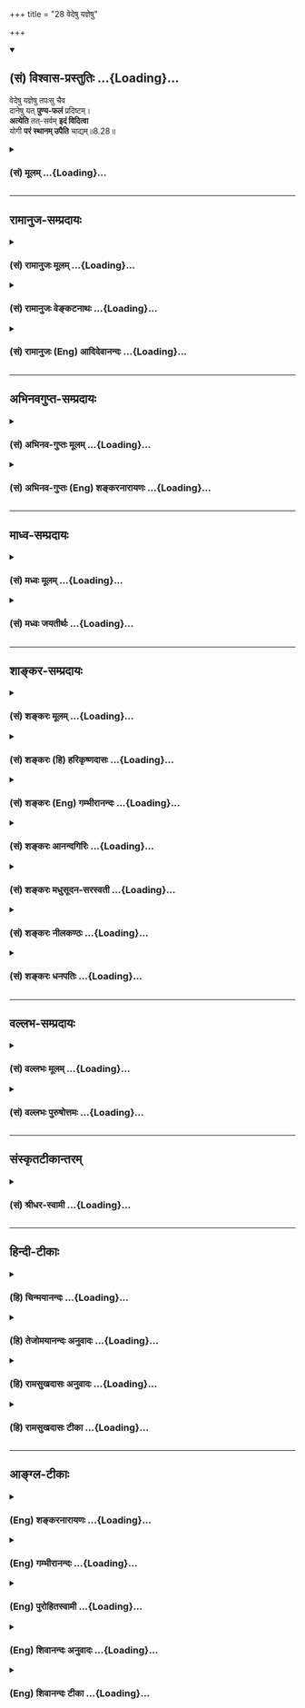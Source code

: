 +++
title = "28 वेदेषु यज्ञेषु"

+++
<div class="js_include" newlevelforh1="2" title="(सं) विश्वास-प्रस्तुतिः" unfilled url="/mahAbhAratam/vyAsaH/shlokashaH/06-bhIShma-parva/03-bhagavad-gItA-parva/saMskRtam/vishvAsa-prastutiH/08_axara-para-brahma-yo/28_vedeShu_yajneShu.md">
<details open><summary><h2>(सं) विश्वास-प्रस्तुतिः ...{Loading}...</h2></summary>

वेदेषु यज्ञेषु तपःसु चैव  
दानेषु यत् **पुण्य-फलं** प्रदिष्टम्।  
**अत्येति** तत्-सर्वम् **इदं विदित्वा**  
योगी **परं स्थानम् उपैति** चाद्यम्॥8.28॥
</details>
</div>
<div class="js_include collapsed" newlevelforh1="3" title="(सं) मूलम्" unfilled url="/mahAbhAratam/vyAsaH/shlokashaH/06-bhIShma-parva/03-bhagavad-gItA-parva/saMskRtam/mUlam/08_axara-para-brahma-yo/28_vedeShu_yajneShu.md">
<details><summary><h3>(सं) मूलम् ...{Loading}...</h3></summary>

वेदेषु यज्ञेषु तपःसु चैव  
दानेषु यत्पुण्यफलं प्रदिष्टम्।  
अत्येति तत्सर्वमिदं विदित्वा  
योगी परं स्थानमुपैति चाद्यम्।।8.28।।
</details>
</div>


_________________
## रामानुज-सम्प्रदायः
<div class="js_include collapsed" newlevelforh1="3" title="(सं) रामानुजः मूलम्" unfilled url="/mahAbhAratam/vyAsaH/shlokashaH/06-bhIShma-parva/03-bhagavad-gItA-parva/saMskRtam/rAmAnujaH/mUlam/08_axara-para-brahma-yo/28_vedeShu_yajneShu.md">
<details><summary><h3>(सं) रामानुजः मूलम् ...{Loading}...</h3></summary>

।।8.28।। ऋग्यजुःसामाथर्वरूपवेदाभ्यासयज्ञतपोदानप्रभृतिषु सर्वेषु पुण्येषु
**यत् फलं** निर्दिष्टम् **इदम्** अध्यायद्वयोदितं भगवन्माहात्म्यं
**विदित्वा तत् सर्वम् अत्येति** एतद्वेदनसुखातिरेकेण तत् सर्वं तृणवत्
मन्यते। **योगी** ज्ञानी **च** भूत्वा ज्ञानिनः प्राप्यम् **परम् आद्यं
स्थानम् उपैति। ,**

</details>
</div>
<div class="js_include collapsed" newlevelforh1="3" title="(सं) रामानुजः वेङ्कटनाथः" unfilled url="/mahAbhAratam/vyAsaH/shlokashaH/06-bhIShma-parva/03-bhagavad-gItA-parva/saMskRtam/rAmAnujaH/venkaTanAthaH/08_axara-para-brahma-yo/28_vedeShu_yajneShu.md">
<details><summary><h3>(सं) रामानुजः वेङ्कटनाथः ...{Loading}...</h3></summary>

  
  
।।8.28।। इदं विदित्वा इति सामान्यतो
निर्देशादविशेषाच्चैकप्रकरणभूताध्यायद्वयार्थो गृह्यत इत्यभिप्रायेणाह --
अथेति। वेदेषु इत्यपि यज्ञादिवत्फलकारणतयोपादानम् न तु प्रतिपादकतया तदा
यज्ञादिफलव्यतिरिक्तविषयतया सङ्कोचनीयत्वापातात्। वेदाभ्यासस्य च
दुरितक्षयादिफलप्रदत्वं श्रुत्यादिसिद्धम्। यज्ञादिफलानां
प्रतिपादकतयोपादाने च प्रस्तुताध्यायद्वयार्थस्यापि वेदार्थत्वात्ततोऽपि
सङ्कोचः स्यात्। तदेतत्सर्वमभिप्रेत्य -- वेदाभ्यासेत्युक्तम्। दाने च इति
चकारस्यानुक्तसमुच्चायकत्वप्रदर्शनायप्रभृतिशब्दः। पुण्यफलम् इत्यत्र
पुण्यशब्देन फलविशेषणतया यज्ञादीनामेव सामान्यतो निर्देशः फलस्य
श्लाघ्यताप्रदर्शनार्थ इत्यभिप्रायेण
यज्ञादिविशेष्यतयापुण्येष्वित्युक्तम्। अध्यायद्वयोदितं भगवन्माहात्म्यमिति
-- सप्तमारम्भे हि भगवन्माहात्म्यं प्रक्रान्तम्
तदनुबन्धादन्यत्सर्वमुक्तमिति भावः। परं स्थानमुपैति इति
योगानुष्ठानसाध्यस्य साक्षात्फलस्य पृथगुच्यमानत्वात्तद्विषयत्वे
पौनरुक्त्यादधिकपुण्यफलप्राप्तिविवक्षायां लक्षितलक्षणापातात्।
संसारनिवृत्तिमात्रपरत्वेऽपि पुण्यफलशब्देन पापफलस्यापि
लक्षयितव्यत्वात्तत्सर्वमत्येति इत्येतत्तद्विवेकमूलविरक्त्यभिप्रायम्।
अतिशयितफलवेदनं हिमनःप्रीतिरनायासात् इत्यादिन्यायेन
फलान्तरवैतृष्ण्यहेतुरित्यभिप्रायेणाह -- एतद्वेदनेति।
भगवन्माहात्म्यज्ञानस्य परस्थानप्राप्तिहेतुत्वे
प्रागुक्तज्ञानविशेषरूपद्वारप्रदर्शनंयोगी इत्यनेन क्रियत इत्यभिप्रायेण --
ज्ञानी च भूत्वेत्युक्तम्। परत्वं देशकालयोगादिभिः आदित्यवर्णं तमसः
परस्तात् \[यजुस्सं.31।18श्वे.उ.3।8\] तदक्षरे परमे व्योमन्
\[तै.ना.6।1।2\]दिव्यं स्थानमजरं चाप्रमेयम् \[म.भा.15।5।27\]एते वै
निरयास्तात स्थानस्य परमात्मनः \[म.भा.12।196।31\] इत्यादेः।
आद्यमनादिमित्यर्थः। आदौ भवं कारणं ब्रह्म इति \[शां.भा.\] परोक्तं तु
स्थानशब्दवैघट्यादयुक्तम्। इति कवितार्किकसिंहस्य सर्वतन्त्रस्वतन्त्रस्य
श्रीमद्वेङ्कटनाथस्य वेदान्ताचार्यस्य कृतिषु श्रीमद्गीताभाष्यटीकायां
तात्पर्यचन्द्रिकायामष्टमोऽध्यायः।।8।।

</details>
</div>
<div class="js_include collapsed" newlevelforh1="3" title="(सं) रामानुजः (Eng) आदिदेवानन्दः" unfilled url="/mahAbhAratam/vyAsaH/shlokashaH/06-bhIShma-parva/03-bhagavad-gItA-parva/saMskRtam/rAmAnujaH/english/AdidevAnandaH/08_axara-para-brahma-yo/28_vedeShu_yajneShu.md">
<details><summary><h3>(सं) रामानुजः (Eng) आदिदेवानन्दः ...{Loading}...</h3></summary>

8.28 Whatever fruit is said to accrue for meritorious actions in the form of the regular study of the Vedas Rg, Yajus, Saman and Atharvan as also for the performance of sacrifices, austerities, gifts - all these does not transcend on knowing this, namely the greatness of the Lord as taught in the two chapters (7 and 8). By immense joy arising from the knowledge of this, he regards all these results as negligible as straw.
Be being a Yogin, viz., a Jnanin, he reaches the supreme, primal abode which is without beginning and is attainable by such a Jnanin.

</details>
</div>


_________________
## अभिनवगुप्त-सम्प्रदायः
<div class="js_include collapsed" newlevelforh1="3" title="(सं) अभिनव-गुप्तः मूलम्" unfilled url="/mahAbhAratam/vyAsaH/shlokashaH/06-bhIShma-parva/03-bhagavad-gItA-parva/saMskRtam/abhinava-guptaH/mUlam/08_axara-para-brahma-yo/28_vedeShu_yajneShu.md">
<details><summary><h3>(सं) अभिनव-गुप्तः मूलम् ...{Loading}...</h3></summary>

।।8.28।। वेदेष्विति। अत्येति अभिभवति सर्वकर्मसंस्काराणां भगवत्स्मृत्या
विफलीकरणात्। सर्वकर्मपरिक्षये च असौ सुखेनैव विन्दति परं शिवमिति।  
  

</details>
</div>
<div class="js_include collapsed" newlevelforh1="3" title="(सं) अभिनव-गुप्तः (Eng) शङ्करनारायणः" unfilled url="/mahAbhAratam/vyAsaH/shlokashaH/06-bhIShma-parva/03-bhagavad-gItA-parva/saMskRtam/abhinava-guptaH/english/shankaranArAyaNaH/08_axara-para-brahma-yo/28_vedeShu_yajneShu.md">
<details><summary><h3>(सं) अभिनव-गुप्तः (Eng) शङ्करनारायणः ...{Loading}...</h3></summary>

8.28 Vedesu etc. He goes beyond : he humiliates, because he, by his
\[constant\] remembrance of the Bhagavat, neutralizes all the mental
impression of all the activities. When all the actions (their mental
impressions) are destroyed, he easily attains the Supreme Siva.

</details>
</div>


_________________
## माध्व-सम्प्रदायः
<div class="js_include collapsed" newlevelforh1="3" title="(सं) मध्वः मूलम्" unfilled url="/mahAbhAratam/vyAsaH/shlokashaH/06-bhIShma-parva/03-bhagavad-gItA-parva/saMskRtam/madhvaH/mUlam/08_axara-para-brahma-yo/28_vedeShu_yajneShu.md">
<details><summary><h3>(सं) मध्वः मूलम् ...{Loading}...</h3></summary>

।।8.28।। Sri Madhvacharya did not comment on this sloka.

</details>
</div>
<div class="js_include collapsed" newlevelforh1="3" title="(सं) मध्वः जयतीर्थः" unfilled url="/mahAbhAratam/vyAsaH/shlokashaH/06-bhIShma-parva/03-bhagavad-gItA-parva/saMskRtam/madhvaH/jayatIrthaH/08_axara-para-brahma-yo/28_vedeShu_yajneShu.md">
<details><summary><h3>(सं) मध्वः जयतीर्थः ...{Loading}...</h3></summary>

।।8.28।। Sri Jayatirtha did not comment on this sloka.  
  

</details>
</div>


_________________
## शाङ्कर-सम्प्रदायः
<div class="js_include collapsed" newlevelforh1="3" title="(सं) शङ्करः मूलम्" unfilled url="/mahAbhAratam/vyAsaH/shlokashaH/06-bhIShma-parva/03-bhagavad-gItA-parva/saMskRtam/shankaraH/mUlam/08_axara-para-brahma-yo/28_vedeShu_yajneShu.md">
<details><summary><h3>(सं) शङ्करः मूलम् ...{Loading}...</h3></summary>

।।8.28।। --,**वेदेषु** सम्यगधीतेषु **यज्ञेषु** च साद्गुण्येन अनुष्ठितेषु
**तपःसु** च सुतप्तेषु **दानेषु** च सम्यग्दत्तेषु **यद्** एतेषु यत्
**पुण्यफलं प्रदिष्टं** शास्त्रेण **अत्येति** अतीत्य गच्छति **तत् सर्वं**
फलजातम् **इदं विदित्वा** सप्तप्रश्ननिर्णयद्वारेण उक्तम् अर्थं सम्यक्
अवधार्य अनुष्ठाय **योगी परम्** उत्कृष्टम् ऐश्वरं **स्थानम् उपैति** च
प्रतिपद्यते **आद्यम्** आदौ भवम् कारणं ब्रह्म इत्यर्थः।। इति
श्रीमत्परमहंसपरिव्राजकाचार्यस्य
श्रीगोविन्दभगवत्पूज्यपादशिष्यस्य,श्रीमच्छंकरभगवतः कृतौ
श्रीमद्भगवद्गीताभाष्ये  
  
अष्टमोऽध्यायः।।  
  

</details>
</div>
<div class="js_include collapsed" newlevelforh1="3" title="(सं) शङ्करः (हि) हरिकृष्णदासः" unfilled url="/mahAbhAratam/vyAsaH/shlokashaH/06-bhIShma-parva/03-bhagavad-gItA-parva/saMskRtam/shankaraH/hindI/harikRShNadAsaH/08_axara-para-brahma-yo/28_vedeShu_yajneShu.md">
<details><summary><h3>(सं) शङ्करः (हि) हरिकृष्णदासः ...{Loading}...</h3></summary>

।।8.28।। योगका माहात्म्य सुन --, इनको जानकर अर्थात् इन सात प्रश्नोंके
निर्णयद्वारा कहे हुए रहस्यको यथार्थ समझकर और उसका अनुष्ठान करके योगी
पुरुष भलीभाँति पढ़े हुए वेद श्रेष्ठ गुणोंसहित सम्पादन किये हुए यज्ञ भली
प्रकार किये हुए तप और यथार्थ पात्रको दिये हुए दान इन सबका शास्त्रोंने जो
पुण्यफल बतलाया है उस सबको अतिक्रम कर जाता है और आदिमें होनेवाले सबके
कारणरूप परम श्रेष्ठ ऐश्वरपदको अर्थात् ब्रह्मको पा लेता है।

</details>
</div>
<div class="js_include collapsed" newlevelforh1="3" title="(सं) शङ्करः (Eng) गम्भीरानन्दः" unfilled url="/mahAbhAratam/vyAsaH/shlokashaH/06-bhIShma-parva/03-bhagavad-gItA-parva/saMskRtam/shankaraH/english/gambhIrAnandaH/08_axara-para-brahma-yo/28_vedeShu_yajneShu.md">
<details><summary><h3>(सं) शङ्करः (Eng) गम्भीरानन्दः ...{Loading}...</h3></summary>

8.28 Viditva, having known; idam, this-having fully ascertained and
practised what was spoken in the course of determining the answers to
the seven estions (put by Arjuna in verse 1 and 2); the yogi atyeti,
transcends, goes beyond; tat sarvam, all those; punya-phalam, results of
righteous deeds, aggregate of rewards; yat, that are; pradistam,
declared by the scriptures; with regard to these,viz vedesu, with regard
to teh Vedas which have been properly \[Sitting facing eastward after
having washed one's hands, face, etc.\] studied; yajnesu, with regard to
sacrifices performed together with their accessories; tapahsu, with
regard to austerities practised correctly \[With concentrated mind,
intellect, etc.\]; ca eva, and also; danesu, with regard to charities
rightly \[Taking into consideration place, time and fitness of the
recipient.\] given; and upaiti, he reaches; the param, supreme; sthanam,
State of God; adyam, which is primordial, the Cause that existed in the
beginning, i.e. Brahman.

</details>
</div>
<div class="js_include collapsed" newlevelforh1="3" title="(सं) शङ्करः आनन्दगिरिः" unfilled url="/mahAbhAratam/vyAsaH/shlokashaH/06-bhIShma-parva/03-bhagavad-gItA-parva/saMskRtam/shankaraH/AnandagiriH/08_axara-para-brahma-yo/28_vedeShu_yajneShu.md">
<details><summary><h3>(सं) शङ्करः आनन्दगिरिः ...{Loading}...</h3></summary>

।।8.28।। श्रद्धाविवृद्ध्यर्थं योगं स्तौति -- **शृण्विति।**
पवित्रपाणित्वप्राङ्मुखत्वादिसाहित्यमध्ययनस्य सम्यक्त्वम्।
अङ्गोपाङ्गोपेतत्वमनुष्ठानस्य साद्गुण्यम्। तपसां सुतप्तत्वं
मनोबुद्ध्याद्यैकाग्र्यपूर्वकत्वम्। दानस्य च सम्यक्त्वं
देशकालपात्रानुगुणत्वम्। इदं विदित्वेत्यत्रेदंशब्दार्थमेव स्फुटयति --
**सप्तेति।** यद्यपिकिं तद्ब्रह्म इत्यादौअधियज्ञः कथं कोऽत्र इत्यत्र
प्रश्नद्वयं प्रतिभासानुसारेण कैश्चिदुक्तं तथापि प्रतिवचनालोचनायां
द्वित्वप्रतीत्यभावात्प्रकारभेदविवक्षया चशब्दद्वयस्य प्रतिनियतत्वान्न
सप्तेति विरुध्यते। न चेदं वेदनमापातिकं किंत्वनुष्ठानपर्यन्तमित्याह --
**सम्यगिति।** प्रकृतो ध्याननिष्ठो योगीत्युच्यते। ऐश्वर्यं विष्णोः परमं
पदं तदेव तिष्ठत्यस्मिन्नशेषमिति स्थानं
योगानुष्ठानादशेषफलातिशायिमोक्षलक्षणं फलं क्रमेण लब्धुं शक्यमिति भावः।
तदनेन सप्तप्रश्नप्रतिवचनेन योगमार्गं दर्शयता ध्येयत्वेन तत्पदार्थो
व्याख्यातः। इति
श्रीमत्परमहंसपरिव्राजकाचार्यश्रीमच्छुद्धानन्दपूज्यपादशिष्यानन्दगिरिकृत0  
  
अष्टमोऽध्यायः।।8।।  
  

</details>
</div>
<div class="js_include collapsed" newlevelforh1="3" title="(सं) शङ्करः मधुसूदन-सरस्वती" unfilled url="/mahAbhAratam/vyAsaH/shlokashaH/06-bhIShma-parva/03-bhagavad-gItA-parva/saMskRtam/shankaraH/madhusUdana-sarasvatI/08_axara-para-brahma-yo/28_vedeShu_yajneShu.md">
<details><summary><h3>(सं) शङ्करः मधुसूदन-सरस्वती ...{Loading}...</h3></summary>

।।8.28।। पुनः श्रद्धावृद्ध्यर्थं योगं स्तौति -- वेदेषु
दर्भपवित्रपाणित्वप्राङ्मुखत्वगुर्वधीनत्वादिभिः सम्यगधीतेषु
यज्ञेष्वङगोपाङ्गसाहित्येन श्रद्धया सम्यगनुष्ठितेषु तपस्सु शास्त्रोक्तेषु
मनोबुद्ध्याद्यैकाग्र्येण श्रद्धया सुतप्तेषु दानेषु तुलापुरुषादिषु देशे
काले पात्रे च श्रद्धया सम्यग्दत्तेषु यत्पुण्यफलं पुण्यस्य धर्मस्य फलं
स्वर्गस्वाराज्यादि प्रदिष्टं शास्त्रेण अत्येत्यतिक्रामति तत्सर्वं इदं
पूर्वोक्तसप्तप्रश्ननिरूपणद्वारेणोक्तं विदित्वा
सम्यगनुष्ठानपर्यन्तमवधार्यानुष्ठाय च योगी ध्याननिष्ठः न केवलं
तदतिक्रामति परं सर्वोत्कृष्टमैश्वरं स्थानमाद्यं सर्वकारणं उपैति च
प्रतिपद्यते च। सर्वकारणं ब्रह्मैव प्राप्नोतीत्यर्थः। तदनेनाध्यायेन
ध्येयत्वेन तत्पदार्थो व्याख्यातः।

</details>
</div>
<div class="js_include collapsed" newlevelforh1="3" title="(सं) शङ्करः नीलकण्ठः" unfilled url="/mahAbhAratam/vyAsaH/shlokashaH/06-bhIShma-parva/03-bhagavad-gItA-parva/saMskRtam/shankaraH/nIlakaNThaH/08_axara-para-brahma-yo/28_vedeShu_yajneShu.md">
<details><summary><h3>(सं) शङ्करः नीलकण्ठः ...{Loading}...</h3></summary>

।।8.28।। पुनः श्रद्धाभिवृद्धये योगं स्तौति -- **वेदेष्विति।** वेदेषु
सम्यगधीतेषु यज्ञेषु तपःसु च सम्यगनुष्ठितेषु दानेषु च सम्यग्दत्तेषु
यत्पुण्यं तत्फलं चेति पुण्यफलं सर्वेषु समुच्चितेषु यत्प्रदिष्टं
शास्त्रेषु तत्सर्वं योगी अत्येत्यतिक्रामति कार्यब्रह्मलोकं
प्राप्नोतीत्यर्थः। किंकृत्वा इदं पूर्वोक्तमुपासनं विदित्वा
ज्ञात्वानुष्ठाय च। ततश्च किमित्यत आह -- यत्स्थानं निर्विशेषं ब्रह्मोपैति
प्राप्नोति च क्रमेणेत्यर्थः। आद्यं न तु केनचिन्निर्भितम्। ,तदनेनाध्यायेन
ध्येयस्तत्पदार्थो व्याख्यातः। अग्रिमेऽध्याये ज्ञेयं ब्रह्म
व्याख्यास्यति।

</details>
</div>
<div class="js_include collapsed" newlevelforh1="3" title="(सं) शङ्करः धनपतिः" unfilled url="/mahAbhAratam/vyAsaH/shlokashaH/06-bhIShma-parva/03-bhagavad-gItA-parva/saMskRtam/shankaraH/dhanapatiH/08_axara-para-brahma-yo/28_vedeShu_yajneShu.md">
<details><summary><h3>(सं) शङ्करः धनपतिः ...{Loading}...</h3></summary>

।।8.28।। श्रद्धाविवृद्य्धर्थै योगस्य माहात्म्यं श्रावयति। वेदेषु
सम्यगधीतेषु। अध्ययनस्य सम्यवक्त्वं च
पवित्रपाणित्वप्राङ्युरवत्वगर्वधीनत्वब्रह्मचर्यपालनत्वादिसाहित्यम्
यज्ञेषु श्रद्धयाङोपाङ्गसाहि तपस्सु शास्त्रेक्तेषु
मनोबुद्य्धाद्यैकाग्र्येण श्रद्धया सुप्तप्तेषु दानेषु तुलापुरुषादिषु देशे
काले पात्रे च श्रद्धया सभ्यग्दत्तेषु यत्पुण्यफलं पुण्यस्य धर्मस्य फलं
स्वर्गस्वाराज्यादि प्रदिष्टं शास्त्रेण अतेयत्यतिक्रामति तत्सर्वं इदं
पूर्वोक्तसप्तप्रश्ननिरुपणद्वारेणोक्तं विदित्वा
सभ्यगनुष्ठानपर्यन्तमवधार्यानुष्ठानाय च योगी ध्याननिष्ठः न केवलं
तदतिक्रामति परं सर्वोत्कृष्टमैश्वरं स्थानमाद्यं सर्वकारणं उपैति च
प्रतिपद्यते च। सर्वकारणं ब्रह्मैव प्राप्नोतीत्यर्थः। तदनेनाध्यायेन
ध्येत्वेन तत्पादार्थो व्याख्यातः। इति
श्रीमत्परहंसपरिव्राजकाचार्यश्राविश्वेश्वरसलस्वतीपादशिष्यमधुसूदनसरस्वतीविरतचितायां
श्रीभगवद्गीतागूढार्थदीपिकायां अक्षरपरब्रह्मयोगो नाम अष्ठमोऽध्यायः।।8।।  
  

</details>
</div>


_________________
## वल्लभ-सम्प्रदायः
<div class="js_include collapsed" newlevelforh1="3" title="(सं) वल्लभः मूलम्" unfilled url="/mahAbhAratam/vyAsaH/shlokashaH/06-bhIShma-parva/03-bhagavad-gItA-parva/saMskRtam/vallabhaH/mUlam/08_axara-para-brahma-yo/28_vedeShu_yajneShu.md">
<details><summary><h3>(सं) वल्लभः मूलम् ...{Loading}...</h3></summary>

।।8.28।। एवं मनस्समाधानार्थं वैराग्यार्थं महापुरुषचिन्तनयोग उक्तः
तत्फलमाह -- वेदेष्विति। सर्ववेदादिषु यत्पुण्यफलं प्रदिष्टमैहिकमथ
पारलौकिकं अन्नाद्यपशुपुत्रस्वाराज्यादिरूपं तदप्यत्येति। तत्र वैराग्ये
जाते तदतिक्राम्यति न पुनर्वाञ्छति योगी तत्सर्वमिदं अष्टमाध्याये
अष्टप्रश्नार्थनिर्णयेनोक्तं सत्वं विदित्वा विज्ञाय परमुत्कृष्टमाद्यं
जगन्मूलभूतं स्थानं भगवद्धाम प्राप्नोति। चतुर्विधानां भगवद्योगिनां
तत्पृथक् फलम्। यथाधिकारमत्रोक्तं भगवद्योगवेदिना।।1।।

</details>
</div>
<div class="js_include collapsed" newlevelforh1="3" title="(सं) वल्लभः पुरुषोत्तमः" unfilled url="/mahAbhAratam/vyAsaH/shlokashaH/06-bhIShma-parva/03-bhagavad-gItA-parva/saMskRtam/vallabhaH/puruShottamaH/08_axara-para-brahma-yo/28_vedeShu_yajneShu.md">
<details><summary><h3>(सं) वल्लभः पुरुषोत्तमः ...{Loading}...</h3></summary>

  
  
।।8.28।। एवमष्टप्रश्नोत्तरमुक्त्वैतज्ज्ञानयुक्तयोगिनः
सर्वकालप्राप्तिमुक्त्वोपसंहरति -- वेदेष्विति। वेदेषु अध्ययनादिभिः
यज्ञेषु यज्ञानुष्ठानादिभिः तपस्सु परमसन्तापेन क्लेशसहनादिभिः दानेषु
तुलापुरुषादिभिर्यत्पुण्यफलं प्रदिष्टम् उक्तमिति यावत् तत्सर्वं फलमिदं
समस्ताध्यायार्थं विदित्वा अभ्येति प्राप्नोति ततोऽधिकमपि योगी
मद्योगयुक्तः सन् परं मत्सेवारूपं आद्यं सकलकारणरूपं मच्चरणात्मकम्
(स्थानं) उपैति मत्समीपे प्राप्नोतीति भावः।  
  
भक्तैः शुद्धात्मभक्त्यैव संयोगः पुरुषोत्तमे। प्राप्यते कृष्णदेवेन
तदुक्तमिह चाष्टमे।।1।। महापुरुषसंयोगो जीवानां तु यथा भवेत्। कृपया
कृष्णदेवेन पार्थायोक्तं तदष्टमे।।2।।  
  
इति श्रीभगवद्गीतामृततरङ्गिण्यामष्टमोऽध्यायः।।8।।

</details>
</div>


_________________
## संस्कृतटीकान्तरम्
<div class="js_include collapsed" newlevelforh1="3" title="(सं) श्रीधर-स्वामी" unfilled url="/mahAbhAratam/vyAsaH/shlokashaH/06-bhIShma-parva/03-bhagavad-gItA-parva/saMskRtam/shrIdhara-svAmI/08_axara-para-brahma-yo/28_vedeShu_yajneShu.md">
<details><summary><h3>(सं) श्रीधर-स्वामी ...{Loading}...</h3></summary>

।।8.28।। अध्यायार्थमष्टप्रश्नार्थनिर्णयं सफलमुपसंहरति **-- वेदेष्विति।**
वेदेष्वध्ययनादिभिः यज्ञेष्वनुष्ठानादिभिः तपःसु कायशोषणादिभिः दानेषु
सत्पात्रार्पणादिभिः यत्पुण्यफलमुपदिष्टं शास्त्रेषु तत्सर्वमत्येति ततोऽपि
श्रेष्ठं योगैश्वर्यं प्राप्नोति। किं कृत्वा।
इदमष्टप्रश्नार्थनिर्णयेनोक्तं तत्त्वं विदित्वा ततश्च योगी ज्ञानी भूत्वा
परमुत्कृष्टमाद्यं जगन्मूलभूतस्थानं विष्णोः परमं पदं प्राप्नोति।

</details>
</div>


_________________
## हिन्दी-टीकाः
<div class="js_include collapsed" newlevelforh1="3" title="(हि) चिन्मयानन्दः" unfilled url="/mahAbhAratam/vyAsaH/shlokashaH/06-bhIShma-parva/03-bhagavad-gItA-parva/hindI/chinmayAnandaH/08_axara-para-brahma-yo/28_vedeShu_yajneShu.md">
<details><summary><h3>(हि) चिन्मयानन्दः ...{Loading}...</h3></summary>

।।8.28।। यहाँ भगवान् श्रीकृष्ण इस पर बल देते हैं कि जिस पुरुष में कुछ
मात्रा में भी योग्यता है उसको ध्यान का अभ्यास करना चाहिए क्योंकि
शास्त्रों में वेदाध्ययन यज्ञ तप और दान को करने में जो पुण्य फल कहा गया
है उस फल को योगी प्राप्त करता है। इतना ही नहीं भगवान् विशेष रूप से बल
देकर कहते हैं कि योगी उन फलों का उल्लंघन कर जाता है अर्थात् सर्वोच्च फल
को प्राप्त होता है। ध्यानाभ्यास द्वारा व्यक्तित्व का संगठन उपर्युक्त
यज्ञादि साधनों की अपेक्षा लक्षगुना अधिक सरलता एवं शीघ्रता से हो सकता है
किन्तु यहाँ यह मानकर चलते हैं कि ध्यान के साधक में आवश्यक मात्रा में
विवेक और वैराग्य दोनों ही हैं। सतत नियमपूर्वक ध्यान करने से इनका भी
विकास हो सकता है। इस प्रकार जब योगी ध्यान साधना से निष्काम कर्म एवं
उपासना का फल प्राप्त करता है और ध्यान की निरन्तरता बनाये रखता है तो वह
सफलता के उच्चतर शिखर की ओर अग्रसर होता हुआ अन्त में इस आद्य अक्षर पुरुष
स्वरूप मेरे परम धाम को प्राप्त होकर पुनः संसार को नहीं
लौटता। conclusionँ़ तत्सदिति श्रीमद्भगवद्गीतासूपनिषत्सु ब्रह्मविद्यायां
योगशास्त्रे  
  
श्रीकृष्णार्जुनसंवादे अक्षरब्रह्मयोगो नाम अष्टमोऽध्याय।। इस प्रकार
श्रीकृष्णार्जुनसंवाद के रूप में ब्रह्मविद्या और योगशास्त्र स्वरूप
श्रीमद्भगवद्गीतोपनिषद् का अक्षरब्रह्मयोग नामक आठवां अध्याय समाप्त होता
है। अक्षरब्रह्मयोग का अर्थ है अक्षरब्रह्म की प्राप्ति का मार्ग । इस
अध्याय के प्रारम्भ में अर्जुन द्वारा किये गये प्रश्नों का उत्तर देने के
पश्चात् अपनी दिव्य प्रेरणा से प्रेरित होकर भगवान् श्रीकृष्ण ने प्रयाणकाल
में परम पुरुष का स्मरण करने वालों को अनन्त की प्राप्ति कैसे होती है इसका
वर्णन किया है और अर्जुन को ईश्वर स्मरण करते हुए जीवनसंघर्षों की
चुनौतियों का कुशलता से सामना करने का उपदेश दिया है।

</details>
</div>
<div class="js_include collapsed" newlevelforh1="3" title="(हि) तेजोमयानन्दः अनुवादः" unfilled url="/mahAbhAratam/vyAsaH/shlokashaH/06-bhIShma-parva/03-bhagavad-gItA-parva/hindI/tejomayAnandaH/anuvAdaH/08_axara-para-brahma-yo/28_vedeShu_yajneShu.md">
<details><summary><h3>(हि) तेजोमयानन्दः अनुवादः ...{Loading}...</h3></summary>

।।8.28।। योगी पुरुष यह सब (दोनों मार्गों के तत्त्व को) जानकर वेदाध्ययन,
यज्ञ, तप और दान करने में जो पुण्य फल कहा गया है, उस सबका उल्लंघन कर जाता
है और आद्य (सनातन), परम स्थान को प्राप्त होता है।।

</details>
</div>
<div class="js_include collapsed" newlevelforh1="3" title="(हि) रामसुखदासः अनुवादः" unfilled url="/mahAbhAratam/vyAsaH/shlokashaH/06-bhIShma-parva/03-bhagavad-gItA-parva/hindI/rAmasukhadAsaH/anuvAdaH/08_axara-para-brahma-yo/28_vedeShu_yajneShu.md">
<details><summary><h3>(हि) रामसुखदासः अनुवादः ...{Loading}...</h3></summary>

।।8.28।। योगी इसको (शुक्ल और कृष्णमार्गके रहस्यको) जानकर वेदोंमें,
यज्ञोंमें, तपोंमें तथा दानमें जो-जो पुण्यफल कहे गये हैं, उन सभी
पुण्यफलोंका अतिक्रमण कर जाता है और आदिस्थान परमात्माको प्राप्त हो जाता
है।

</details>
</div>
<div class="js_include collapsed" newlevelforh1="3" title="(हि) रामसुखदासः टीका" unfilled url="/mahAbhAratam/vyAsaH/shlokashaH/06-bhIShma-parva/03-bhagavad-gItA-parva/hindI/rAmasukhadAsaH/TIkA/08_axara-para-brahma-yo/28_vedeShu_yajneShu.md">
<details><summary><h3>(हि) रामसुखदासः टीका ...{Loading}...</h3></summary>

।।8.28।।***व्याख्या--*'वेदेषु यज्ञेषु तपःसु ৷৷. स्थानमुपैति
चाद्यम्'--**यज्ञ, दान, तप, तीर्थ, व्रत आदि जितने भी शास्त्रीय
उत्तम-से-उत्तम कार्य हैं और उनका जो फल है, वह विनाशी ही होता है। कारण कि
जब उत्तम-से-उत्तम कार्यका भी आरम्भ और समाप्ति होती है, तो फिर उस कार्यसे
उत्पन्न होनेवाला फल अविनाशी कैसे हो सकता है; वह फल चाहे इस लोकका हो,
चाहे स्वर्गादि भोग-भूमियोंका हो, उसकी नश्वरतामें किञ्चिन्मात्र भी फरक
नहीं है। जीव स्वयं परमात्माका अविनाशी अंश होकर भी विनाशी पदार्थोंमें
फँसा रहे, तो इसमें उसकी अज्ञता ही मुख्य है। अतः जो मनुष्य तेईसवें
श्लोकसे लेकर छब्बीसवें श्लोकतक वर्णित शुक्ल और कृष्णमार्गके रहस्यको समझ
लेता है, वह यज्ञ, तप, दान आदि सभी पुण्यफलोंका अतिक्रमण कर जाता है। कारण
कि वह यह समझ लेता है कि भोग-भूमियोंकी भी आखिरी हद जो ब्रह्मलोक है, वहाँ
जानेपर भी लौटकर पीछे आना पड़ता है; परन्तु भगवान्को प्राप्त होनेपर लौटकर
नहीं आना पड़ता (8। 16); और साथ-साथ यह भी समझ लेता है कि मैं तो साक्षात्
परमात्माका अंश हूँ तथा ये प्राकृत पदार्थ नित्य-निरन्तर अभावमें, नाशमें
जा रहे हैं, तो फिर वह नाशवान् पदार्थोंमें, भोगोंमें न फँसकर भगवान्के ही
आश्रित हो जाता है। इसलिये वह आदिस्थान **(टिप्पणी प₀ 480)** परमात्माको
प्राप्त हो जाता है, जिसको इसी अध्यायके इक्कीसवें श्लोकमें 'परमगति' और
'परमधाम' नामसे कहा गया है। नाशवान् पदार्थोंके संग्रह और भोगोंमें आसक्त
हुआ मनुष्य उस आदिस्थान परमात्मतत्त्वको नहीं जान सकता। न जाननेकी यह
असामर्थ्य न तो भगवान्की दी हुई है, न प्रकृतिसे पैदा हुई है और न किसी
कर्मका फल ही है अर्थात् यह असामर्थ्य किसीकी देन नहीं है; किन्तु स्वयं
जीवने ही परमात्मतत्त्वसे विमुख होकर इसको पैदा किया है। इसलिये यह स्वयं
ही इसको मिटा सकता है। कारण कि अपने द्वारा की हुई भूलको स्वयं ही मिटा
सकता है और इसको मिटानेका दायित्व भी स्वयंपर ही है। इस भूलको मिटानेमें यह
जीव असमर्थ नहीं है, निर्बल नहीं है, अपात्र नहीं है। केवल संयोगजन्य सुखकी
लोलुपताके कारण यह अपनेमें असामर्थ्यका आरोप कर लेता है और इसीसे
मनुष्यजन्मके महान् लाभसे वञ्चित रह जाता है। अतः मनुष्यको संयोगजन्य सुखकी
लोलुपताका त्याग करके मनुष्यजन्मको सार्थक बनानेके लिये नित्य-निरन्तर
उद्यत रहना चाहिये। छठे अध्यायके अन्तमें भगवान्ने पहले योगीकी महिमा कही और
पीछे अर्जुनको योगी हो जानेकी आज्ञा दी (6। 46); और यहाँ भगवान्ने पहले
अर्जुनको योगी होनेकी आज्ञा दी और पीछे योगीकी महिमा कही। इसका तात्पर्य है
कि छठे अध्यायमें योगभ्रष्टका प्रसङ्ग है, और उसके विषयमें अर्जुनके मनमें
सन्देह था कि वह कहीं नष्ट-भ्रष्ट तो नहीं हो जाता; इस शङ्काको दूर करनेके
लिये भगवान्ने कहा कि 'कोई किसी तरहसे योगमें लग जाय तो उसका पतन नहीं
होता। इतना ही नहीं, इस योगका जिज्ञासुमात्र भी शब्दब्रह्मका अतिक्रमण कर
जाता है। ' इसलिये योगीकी महिमा पहले कही और पीछे अर्जुनके लिये योगी होनेकी
आज्ञा दी। परन्तु यहाँ अर्जुनका प्रश्न रहा कि नियतात्मा पुरुषोंके द्वारा
आप कैसे जाननेमें आते हैं; इस प्रश्नका उत्तर देते हुए भगवान्ने कहा कि 'जो
सांसारिक पदार्थोंसे सर्वथा विमुख होकर केवल मेरे परायण होता है, उस योगीके
लिये मैं सुलभ हूँ', इसलिये पहले 'तू योगी हो जा' ऐसी आज्ञा दी और पीछे
योगीकी महिमा कही।

</details>
</div>


_________________
## आङ्ग्ल-टीकाः
<div class="js_include collapsed" newlevelforh1="3" title="(Eng) शङ्करनारायणः" unfilled url="/mahAbhAratam/vyAsaH/shlokashaH/06-bhIShma-parva/03-bhagavad-gItA-parva/english/shankaranArAyaNaH/08_axara-para-brahma-yo/28_vedeShu_yajneShu.md">
<details><summary><h3>(Eng) शङ्करनारायणः ...{Loading}...</h3></summary>

8.28. Having understood all this, the Yogin goes beyond whatever fruit of merit is ordained \[in the scriptures\] in case the Vedas \[are recited\], the sacrifices \[performed\], the austerities \[observed\],
and also gifts \[donated\]; and he goes to the Supreme Primeval Abode.

</details>
</div>
<div class="js_include collapsed" newlevelforh1="3" title="(Eng) गम्भीरानन्दः" unfilled url="/mahAbhAratam/vyAsaH/shlokashaH/06-bhIShma-parva/03-bhagavad-gItA-parva/english/gambhIrAnandaH/08_axara-para-brahma-yo/28_vedeShu_yajneShu.md">
<details><summary><h3>(Eng) गम्भीरानन्दः ...{Loading}...</h3></summary>

8.28 Having known this, the yogi transcends all those results of rigtheous deeds that are declared with regard to the Vedas, sacrifices,
austerities and also charities, and he reaches the primordial supreme State.

</details>
</div>
<div class="js_include collapsed" newlevelforh1="3" title="(Eng) पुरोहितस्वामी" unfilled url="/mahAbhAratam/vyAsaH/shlokashaH/06-bhIShma-parva/03-bhagavad-gItA-parva/english/purohitasvAmI/08_axara-para-brahma-yo/28_vedeShu_yajneShu.md">
<details><summary><h3>(Eng) पुरोहितस्वामी ...{Loading}...</h3></summary>

8.28 The sage who knows this passes beyond all merit that comes from the study of the scriptures, from sacrifice, from austerities and charity,
and reaches the Supreme Primeval Abode."

</details>
</div>
<div class="js_include collapsed" newlevelforh1="3" title="(Eng) शिवानन्दः अनुवादः" unfilled url="/mahAbhAratam/vyAsaH/shlokashaH/06-bhIShma-parva/03-bhagavad-gItA-parva/english/shivAnandaH/anuvAdaH/08_axara-para-brahma-yo/28_vedeShu_yajneShu.md">
<details><summary><h3>(Eng) शिवानन्दः अनुवादः ...{Loading}...</h3></summary>

8.28 Whatever fruit of merit is declared (in the scriptures) to accrue from (the study of) the Vedas, (the performance of) sacrifices, (the practice of) austerities, and gifts beyond all this goes the Yogi,
having known this; and he attains to the Supreme Primeval (first or ancient) Abode.

</details>
</div>
<div class="js_include collapsed" newlevelforh1="3" title="(Eng) शिवानन्दः टीका" unfilled url="/mahAbhAratam/vyAsaH/shlokashaH/06-bhIShma-parva/03-bhagavad-gItA-parva/english/shivAnandaH/TIkA/08_axara-para-brahma-yo/28_vedeShu_yajneShu.md">
<details><summary><h3>(Eng) शिवानन्दः टीका ...{Loading}...</h3></summary>

8.28 वेदेषु in the Vedas; यज्ञेषु in sacrifices; तपःसु in austerities; च
and; एव also; दानेषु in gifts; यत् whatever; पुण्यफलम् fruit of merit;
प्रदिष्टम् is declared; अत्येति goes beyond; तत् that; सर्वम् all; इदम्
this; विदित्वा having known; योगी the Yogi; परम् Supreme; स्थानम् abode;
उपैति attains; च and; आद्यम् primeval (first; ancient).Commentary The glory of Yoga is described in this verse. Whatever meritorious effect is declared in the scriptures to accrue from the proper study of the Vedas;
from the performance of sacrifices properly; from the practice of austerities -- above all these rises the Yogi who rightly understands and follows the teaching imparted by Lord Krishna in His answers to the seven estions put by Arjuna; and who meditates on Brahman. He attains to the Supreme Abode of Brahman Which existed even in the beginning
(primeval); and is the first or ancient.Idam Viditva Having known this.
Having known properly the answers given by the Lord to the seven estions put by Arjuna at the beginning of this chapter.(This chapter is known by the name Abhyasa Yoga also.)Thus in the Upanishads of the glorious Bhagavad Gita; the science of the Eternal; the scripture of Yoga; the dialogue between Sri Krishna and Arjuna; ends the eighth discourse entitledThe Yoga of the Imperishable Brahman. ,

</details>
</div>
